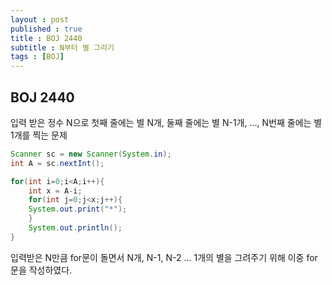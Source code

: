 ```yaml
---
layout : post
published : true
title : BOJ 2440
subtitle : N부터 별 그리기
tags : [BOJ]
---
```

## BOJ 2440

입력 받은 정수 N으로 첫째 줄에는 별 N개, 둘째 줄에는 별 N-1개, ..., N번째 줄에는 별 1개를 찍는 문제


```java
Scanner sc = new Scanner(System.in);	
int A = sc.nextInt();

for(int i=0;i<A;i++){
    int x = A-i;
    for(int j=0;j<x;j++){
	System.out.print("*");
    }
    System.out.println();
}
```

입력받은 N만큼 for문이 돌면서 N개, N-1, N-2 ... 1개의 별을 그려주기 위해 이중 for문을 작성하였다.
